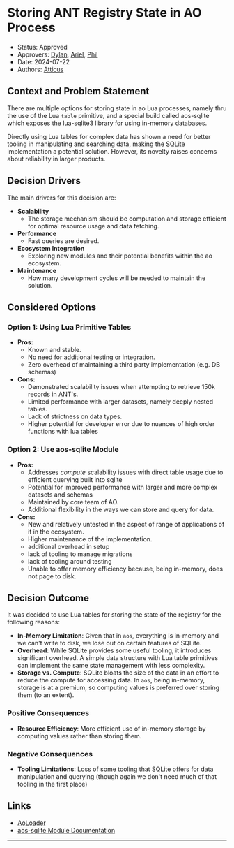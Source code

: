 # Storing ANT Registry State in AO Process

- Status: Approved
- Approvers: [Dylan], [Ariel], [Phil]
- Date: 2024-07-22
- Authors: [Atticus]

## Context and Problem Statement

There are multiple options for storing state in ao Lua processes, namely thru
the use of the Lua `table` primitive, and a special build called aos-sqlite
which exposes the lua-sqlite3 library for using in-memory databases.

Directly using Lua tables for complex data has shown a need for better tooling
in manipulating and searching data, making the SQLite implementation a potential
solution. However, its novelty raises concerns about reliability in larger
products.

## Decision Drivers

The main drivers for this decision are:

- **Scalability**
  - The storage mechanism should be computation and storage efficient for
    optimal resource usage and data fetching.
- **Performance**
  - Fast queries are desired.
- **Ecosystem Integration**
  - Exploring new modules and their potential benefits within the ao ecosystem.
- **Maintenance**
  - How many development cycles will be needed to maintain the solution.

## Considered Options

### Option 1: Using Lua Primitive Tables

- **Pros:**
  - Known and stable.
  - No need for additional testing or integration.
  - Zero overhead of maintaining a third party implementation (e.g. DB schemas)
- **Cons:**
  - Demonstrated scalability issues when attempting to retrieve 150k records in
    ANT's.
  - Limited performance with larger datasets, namely deeply nested tables.
  - Lack of strictness on data types.
  - Higher potential for developer error due to nuances of high order functions
    with lua tables

### Option 2: Use aos-sqlite Module

- **Pros:**
  - Addresses _compute_ scalability issues with direct table usage due to
    efficient querying built into sqlite
  - Potential for improved performance with larger and more complex datasets and
    schemas
  - Maintained by core team of AO.
  - Additional flexibility in the ways we can store and query for data.
- **Cons:**
  - New and relatively untested in the aspect of range of applications of it in
    the ecosystem.
  - Higher maintenance of the implementation.
  - additional overhead in setup
  - lack of tooling to manage migrations
  - lack of tooling around testing
  - Unable to offer memory efficiency because, being in-memory, does not page to
    disk.

## Decision Outcome

It was decided to use Lua tables for storing the state of the registry for the
following reasons:

- **In-Memory Limitation**: Given that in `aos`, everything is in-memory and we
  can't write to disk, we lose out on certain features of SQLite.
- **Overhead**: While SQLite provides some useful tooling, it introduces
  significant overhead. A simple data structure with Lua table primitives can
  implement the same state management with less complexity.
- **Storage vs. Compute**: SQLite bloats the size of the data in an effort to
  reduce the compute for accessing data. In `aos`, being in-memory, storage is
  at a premium, so computing values is preferred over storing them (to an
  extent).

### Positive Consequences

- **Resource Efficiency**: More efficient use of in-memory storage by computing
  values rather than storing them.

### Negative Consequences

- **Tooling Limitations**: Loss of some tooling that SQLite offers for data
  manipulation and querying (though again we don't need much of that tooling in
  the first place)

## Links

- [AoLoader]
- [aos-sqlite Module Documentation]

---

[AoLoader]: https://github.com/permaweb/ao/tree/main/loader
[aos-sqlite Module Documentation]: https://github.com/permaweb/aos-sqlite
[ADR Template]: https://adr.github.io/
[Atticus]: https://github.com/atticusofsparta
[Dylan]: https://github.com/dtfiedler
[Ariel]: https://github.com/arielmelendez
[Phil]: https://github.com/vilenarios
